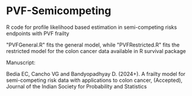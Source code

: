 # PVF-Semicompeting
R code for profile likelihood based estimation in semi-competing risks endpoints with PVF frailty


"PVFGeneral.R" fits the general model, while "PVFRestricted.R" fits the restricted model for the colon cancer data available in R survival package

Manuscript:

Bedia EC, Cancho VG and Bandyopadhyay D. (2024+). A frailty model for semi-competing risk data with applications to colon cancer, (Accepted), Journal of the Indian Society for Probability and Statistics 
